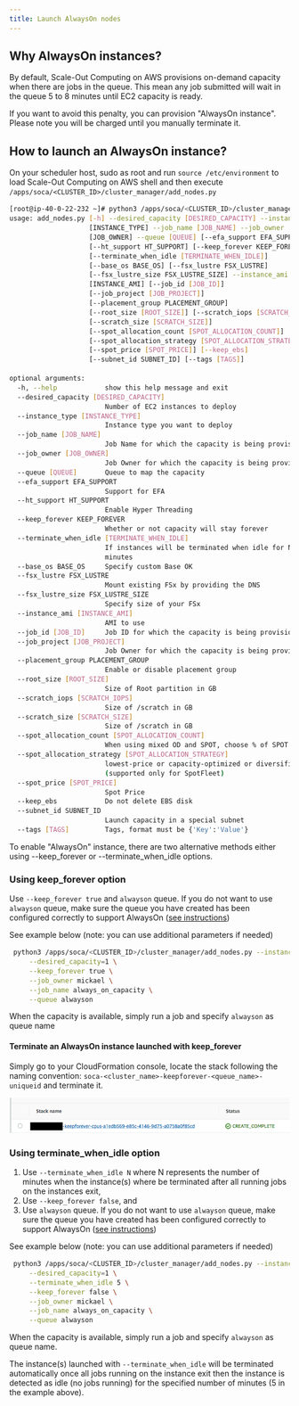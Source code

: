 ```yaml
---
title: Launch AlwaysOn nodes
---
```

## Why AlwaysOn instances?

By default, Scale-Out Computing on AWS provisions on-demand capacity when there are jobs in the queue. This mean any job submitted will wait in the queue 5 to 8 minutes until EC2 capacity is ready.
 
If you want to avoid this penalty, you can provision "AlwaysOn instance". Please note you will be charged until you manually terminate it.

## How to launch an AlwaysOn instance?

On your scheduler host, sudo as root and run `source /etc/environment` to load Scale-Out Computing on AWS shell and then execute `/apps/soca/<CLUSTER_ID>/cluster_manager/add_nodes.py`

~~~bash
[root@ip-40-0-22-232 ~]# python3 /apps/soca/<CLUSTER_ID>/cluster_manager/add_nodes.py -h
usage: add_nodes.py [-h] --desired_capacity [DESIRED_CAPACITY] --instance_type
                    [INSTANCE_TYPE] --job_name [JOB_NAME] --job_owner
                    [JOB_OWNER] --queue [QUEUE] [--efa_support EFA_SUPPORT]
                    [--ht_support HT_SUPPORT] [--keep_forever KEEP_FOREVER]
                    [--terminate_when_idle [TERMINATE_WHEN_IDLE]]
                    [--base_os BASE_OS] [--fsx_lustre FSX_LUSTRE]
                    [--fsx_lustre_size FSX_LUSTRE_SIZE] --instance_ami
                    [INSTANCE_AMI] [--job_id [JOB_ID]]
                    [--job_project [JOB_PROJECT]]
                    [--placement_group PLACEMENT_GROUP]
                    [--root_size [ROOT_SIZE]] [--scratch_iops [SCRATCH_IOPS]]
                    [--scratch_size [SCRATCH_SIZE]]
                    [--spot_allocation_count [SPOT_ALLOCATION_COUNT]]
                    [--spot_allocation_strategy [SPOT_ALLOCATION_STRATEGY]]
                    [--spot_price [SPOT_PRICE]] [--keep_ebs]
                    [--subnet_id SUBNET_ID] [--tags [TAGS]]

optional arguments:
  -h, --help            show this help message and exit
  --desired_capacity [DESIRED_CAPACITY]
                        Number of EC2 instances to deploy
  --instance_type [INSTANCE_TYPE]
                        Instance type you want to deploy
  --job_name [JOB_NAME]
                        Job Name for which the capacity is being provisioned
  --job_owner [JOB_OWNER]
                        Job Owner for which the capacity is being provisioned
  --queue [QUEUE]       Queue to map the capacity
  --efa_support EFA_SUPPORT
                        Support for EFA
  --ht_support HT_SUPPORT
                        Enable Hyper Threading
  --keep_forever KEEP_FOREVER
                        Whether or not capacity will stay forever
  --terminate_when_idle [TERMINATE_WHEN_IDLE]
                        If instances will be terminated when idle for N
                        minutes
  --base_os BASE_OS     Specify custom Base OK
  --fsx_lustre FSX_LUSTRE
                        Mount existing FSx by providing the DNS
  --fsx_lustre_size FSX_LUSTRE_SIZE
                        Specify size of your FSx
  --instance_ami [INSTANCE_AMI]
                        AMI to use
  --job_id [JOB_ID]     Job ID for which the capacity is being provisioned
  --job_project [JOB_PROJECT]
                        Job Owner for which the capacity is being provisioned
  --placement_group PLACEMENT_GROUP
                        Enable or disable placement group
  --root_size [ROOT_SIZE]
                        Size of Root partition in GB
  --scratch_iops [SCRATCH_IOPS]
                        Size of /scratch in GB
  --scratch_size [SCRATCH_SIZE]
                        Size of /scratch in GB
  --spot_allocation_count [SPOT_ALLOCATION_COUNT]
                        When using mixed OD and SPOT, choose % of SPOT
  --spot_allocation_strategy [SPOT_ALLOCATION_STRATEGY]
                        lowest-price or capacity-optimized or diversified
                        (supported only for SpotFleet)
  --spot_price [SPOT_PRICE]
                        Spot Price
  --keep_ebs            Do not delete EBS disk
  --subnet_id SUBNET_ID
                        Launch capacity in a special subnet
  --tags [TAGS]         Tags, format must be {'Key':'Value'}
~~~

To enable "AlwaysOn" instance, there are two alternative methods either using --keep_forever or --terminate_when_idle options.

### Using keep_forever option

Use `--keep_forever true` and `alwayson` queue. If you do not want to use `alwayson` queue, make sure the queue you have created has been configured correctly to support AlwaysOn ([see instructions](../../web-interface/create-your-own-queue/#queue-with-alwayson-instances))
 
 See example below (note: you can use additional parameters if needed)

~~~bash hl_lines="3 6"
 python3 /apps/soca/<CLUSTER_ID>/cluster_manager/add_nodes.py --instance_type=c5.large \
     --desired_capacity=1 \
     --keep_forever true \
     --job_owner mickael \
     --job_name always_on_capacity \
     --queue alwayson
~~~

When the capacity is available, simply run a job and specify `alwayson` as queue name

#### Terminate an AlwaysOn instance launched with keep_forever

Simply go to your CloudFormation console, locate the stack following the naming convention: `soca-<cluster_name>-keepforever-<queue_name>-uniqueid` and terminate it.

![](../imgs/howtoqueue-1.png)

### Using terminate_when_idle option

1. Use `--terminate_when_idle N` where N represents the number of minutes when the instance(s) where be terminated after all running jobs on the instances exit,
2. Use `--keep_forever false`, and 
3. Use `alwayson` queue. If you do not want to use `alwayson` queue, make sure the queue you have created has been configured correctly to support AlwaysOn ([see instructions](../../web-interface/create-your-own-queue/#queue-with-alwayson-instances))
 
 See example below (note: you can use additional parameters if needed)

~~~bash hl_lines="3 4 7"
 python3 /apps/soca/<CLUSTER_ID>/cluster_manager/add_nodes.py --instance_type=c5.large \
     --desired_capacity=1 \
     --terminate_when_idle 5 \
     --keep_forever false \
     --job_owner mickael \
     --job_name always_on_capacity \
     --queue alwayson
~~~

When the capacity is available, simply run a job and specify `alwayson` as queue name. 

The instance(s) launched with `--terminate_when_idle` will be terminated automatically once all jobs running on the instance exit then the instance is detected as idle (no jobs running) for the specified number of minutes (5 in the example above).
